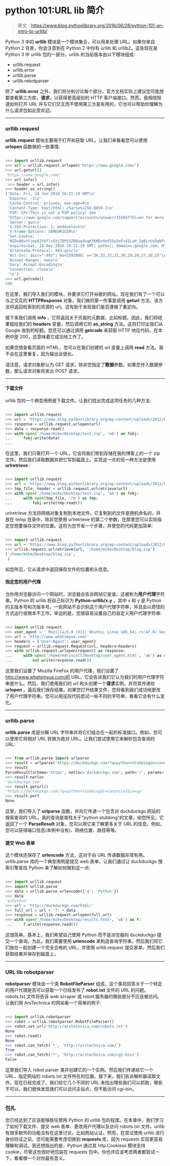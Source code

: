 # python 101:URL lib 简介

> 原文：<https://www.blog.pythonlibrary.org/2016/06/28/python-101-an-intro-to-urllib/>

Python 3 中的 **urllib** 模块是一个模块集合，可以用来处理 URL。如果你来自 Python 2 背景，你会注意到在 Python 2 中你有 urllib 和 urllib2。这些现在是 Python 3 中 urllib 包的一部分。urllib 的当前版本由以下模块组成:

*   urllib.request
*   urllib.error
*   urllib.parse
*   urllib.rebotparser

除了 **urllib.error** 之外，我们将分别讨论每个部分。官方文档实际上建议您可能想要查看第三方库，**请求**，以获得更高级别的 HTTP 客户端接口。然而，我相信知道如何打开 URL 并与它们交互而不使用第三方是有用的，它也可以帮助你理解为什么请求包如此受欢迎。

* * *

### urllib.request

**urllib.request** 模块主要用于打开和获取 URL。让我们来看看您可以使用 **urlopen** 函数做的一些事情:

```py

>>> import urllib.request
>>> url = urllib.request.urlopen('https://www.google.com/')
>>> url.geturl()
'https://www.google.com/'
>>> url.info()
 >>> header = url.info()
>>> header.as_string()
('Date: Fri, 24 Jun 2016 18:21:19 GMT\n'
 'Expires: -1\n'
 'Cache-Control: private, max-age=0\n'
 'Content-Type: text/html; charset=ISO-8859-1\n'
 'P3P: CP="This is not a P3P policy! See '
 'https://www.google.com/support/accounts/answer/151657?hl=en for more info."\n'
 'Server: gws\n'
 'X-XSS-Protection: 1; mode=block\n'
 'X-Frame-Options: SAMEORIGIN\n'
 'Set-Cookie: '
 'NID=80=tYjmy0JY6flsSVj7DPSSZNOuqdvqKfKHDcHsPIGu3xFv41LvH_Jg6LrUsDgkPrtM2hmZ3j9V76pS4K_cBg7pdwueMQfr0DFzw33SwpGex5qzLkXUvUVPfe9g699Qz4cx9ipcbU3HKwrRYA; '
 'expires=Sat, 24-Dec-2016 18:21:19 GMT; path=/; domain=.google.com; HttpOnly\n'
 'Alternate-Protocol: 443:quic\n'
 'Alt-Svc: quic=":443"; ma=2592000; v="34,33,32,31,30,29,28,27,26,25"\n'
 'Accept-Ranges: none\n'
 'Vary: Accept-Encoding\n'
 'Connection: close\n'
 '\n')
>>> url.getcode()
200 
```

在这里，我们导入我们的模块，并要求它打开谷歌的网址。现在我们有了一个可以与之交互的 **HTTPResponse** 对象。我们做的第一件事是调用 **geturl** 方法，该方法将返回检索到的资源的 url。这有助于发现我们是否遵循了重定向。

接下来我们调用 **info** ，它将返回关于页面的元数据，比如标题。因此，我们将结果赋给我们的 **headers** 变量，然后调用它的 **as_string** 方法。这将打印出我们从 Google 收到的标题。您还可以通过调用 **getcode** 来获取 HTTP 响应代码，在本例中是 200，这意味着它成功地工作了。

如果您想查看页面的 HTML，您可以在我们创建的 url 变量上调用 **read** 方法。我不会在这里重复，因为输出会很长。

请注意，请求对象默认为 GET 请求，除非您指定了**数据**参数。如果您传入数据参数，那么请求对象将发出 POST 请求。

* * *

#### 下载文件

urllib 包的一个典型用例是下载文件。让我们找出完成这项任务的几种方法:

```py

>>> import urllib.request
>>> url = 'https://www.blog.pythonlibrary.org/wp-content/uploads/2012/06/wxDbViewer.zip'
>>> response = urllib.request.urlopen(url)
>>> data = response.read()
>>> with open('/home/mike/Desktop/test.zip', 'wb') as fobj:
...     fobj.write(data)
... 

```

在这里，我们只需打开一个 URL，它会将我们带到存储在我的博客上的一个 zip 文件。然后我们读取数据并把它写到磁盘上。实现这一点的另一种方法是使用 **urlretrieve** :

```py

>>> import urllib.request
>>> url = 'https://www.blog.pythonlibrary.org/wp-content/uploads/2012/06/wxDbViewer.zip'
>>> tmp_file, header = urllib.request.urlretrieve(url)
>>> with open('/home/mike/Desktop/test.zip', 'wb') as fobj:
...     with open(tmp_file, 'rb') as tmp:
...         fobj.write(tmp.read())

```

urlretrieve 方法将网络对象复制到本地文件。它复制到的文件是随机命名的，并放在 temp 目录中，除非您使用 urlretrieve 的第二个参数，在那里您可以实际指定您想要保存文件的位置。这将为您节省一个步骤，并使您的代码更加简单:

```py

>>> import urllib.request
>>> url = 'https://www.blog.pythonlibrary.org/wp-content/uploads/2012/06/wxDbViewer.zip'
>>> urllib.request.urlretrieve(url, '/home/mike/Desktop/blog.zip')
('/home/mike/Desktop/blog.zip',
 ) 
```

如您所见，它从请求中返回保存文件的位置和头信息。

#### 指定您的用户代理

当你用浏览器访问一个网站时，浏览器会告诉网站它是谁。这被称为**用户代理**字符串。Python 的 urllib 将自己标识为 **Python-urllib/x.y** ，其中 x 和 y 是 Python 的主版本号和次版本号。一些网站不会识别这个用户代理字符串，并且会以奇怪的方式运行或根本不工作。幸运的是，您很容易设置自己的自定义用户代理字符串:

```py

>>> import urllib.request
>>> user_agent = ' Mozilla/5.0 (X11; Ubuntu; Linux x86_64; rv:47.0) Gecko/20100101 Firefox/47.0'
>>> url = 'http://www.whatsmyua.com/'
>>> headers = {'User-Agent': user_agent}
>>> request = urllib.request.Request(url, headers=headers)
>>> with urllib.request.urlopen(request) as response:
...     with open('/home/mdriscoll/Desktop/user_agent.html', 'wb') as out:
...         out.write(response.read())

```

这里我们设置了 Mozilla FireFox 的用户代理，我们设置了 http://www.whatsmyua.com/的 URL，它会告诉我们它认为我们的用户代理字符串是什么。然后，我们使用我们的 url 和头创建一个**请求**实例，并将其传递给 **urlopen** 。最后我们保存结果。如果您打开结果文件，您将看到我们成功地更改了用户代理字符串。您可以用这段代码尝试一些不同的字符串，看看它会有什么变化。

* * *

### urllib.parse

**urllib.parse** 库是分解 URL 字符串并将它们组合在一起的标准接口。例如，您可以使用它将相对 URL 转换为绝对 URL。让我们尝试使用它来解析包含查询的 URL:

```py

>>> from urllib.parse import urlparse
>>> result = urlparse('https://duckduckgo.com/?q=python+stubbing&t=canonical&ia=qa')
>>> result
ParseResult(scheme='https', netloc='duckduckgo.com', path='/', params='', query='q=python+stubbing&t=canonical&ia=qa', fragment='')
>>> result.netloc
'duckduckgo.com'
>>> result.geturl()
'https://duckduckgo.com/?q=python+stubbing&t=canonical&ia=qa'
>>> result.port
None

```

这里，我们导入了 **urlparse** 函数，并向它传递一个包含对 duckduckgo 网站的搜索查询的 URL。我的查询是查找关于“python stubbing”的文章。如您所见，它返回了一个 **ParseResult** 对象，您可以用它来了解更多关于 URL 的信息。例如，您可以获得端口信息(本例中没有)、网络位置、路径等等。

#### 提交 Web 表单

这个模块还保存了 **urlencode** 方法，这对于向 URL 传递数据非常有用。urllib.parse 库的一个典型用例是提交 web 表单。让我们通过让 duckduckgo 搜索引擎查找 Python 来了解如何做到这一点:

```py

>>> import urllib.request
>>> import urllib.parse
>>> data = urllib.parse.urlencode({'q': 'Python'})
>>> data
'q=Python'
>>> url = 'http://duckduckgo.com/html/'
>>> full_url = url + '?' + data
>>> response = urllib.request.urlopen(full_url)
>>> with open('/home/mike/Desktop/results.html', 'wb') as f:
...     f.write(response.read())

```

这很简单。基本上，我们希望自己使用 Python 而不是浏览器向 duckduckgo 提交一个查询。为此，我们需要使用 **urlencode** 来构造查询字符串。然后我们将它们放在一起创建一个完全合格的 URL，并使用 urllib.request 提交表单。然后我们获取结果并保存到磁盘上。

* * *

### URL lib robotparser

**robotparser** 模块由一个类 **RobotFileParser** 组成。这个类将回答关于一个特定的用户代理是否可以获取一个已经发布了 **robot.txt** 文件的 URL 的问题。robots.txt 文件将告诉 web scraper 或 robot 服务器的哪些部分不应该被访问。让我们用 ArsTechnica 的网站看一个简单的例子:

```py

>>> import urllib.robotparser
>>> robot = urllib.robotparser.RobotFileParser()
>>> robot.set_url('http://arstechnica.com/robots.txt')
None
>>> robot.read()
None
>>> robot.can_fetch('*', 'http://arstechnica.com/')
True
>>> robot.can_fetch('*', 'http://arstechnica.com/cgi-bin/')
False

```

这里我们导入 robot parser 类并创建它的一个实例。然后我们传递给它一个 URL，指定网站的 robots.txt 文件所在的位置。接下来，我们告诉解析器读取文件。现在已经完成了，我们给它几个不同的 URL 来找出哪些我们可以抓取，哪些不可以。我们很快发现我们可以访问主站点，但不能访问 cgi-bin。

* * *

### 包扎

您已经达到了应该能够胜任使用 Python 的 urllib 包的程度。在本章中，我们学习了如何下载文件、提交 web 表单、更改用户代理以及访问 robots.txt 文件。urllib 有很多额外的功能没有在这里讨论，比如网站认证。然而，在尝试使用 urllib 进行身份验证之前，您可能需要考虑切换到 **requests** 库，因为 requests 实现更容易理解和调试。我还想指出的是，Python 通过其 http.Cookiess 模块支持 cookie，尽管这也很好地包装在 requests 包中。你也许应该考虑两者都尝试一下，看看哪一个对你最有意义。